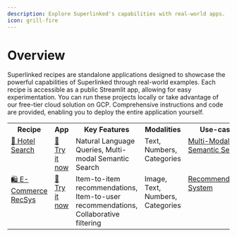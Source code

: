 ```yaml
---
description: Explore Superlinked's capabilities with real-world apps.
icon: grill-fire
---
```


# Overview

Superlinked recipes are standalone applications designed to showcase the powerful capabilities of Superlinked through real-world examples. Each recipe is accessible as a public Streamlit app, allowing for easy experimentation. You can run these projects locally or take advantage of our free-tier cloud solution on GCP. Comprehensive instructions and code are provided, enabling you to deploy the entire application yourself.


<style>
  table {
    width: 100%;
  }
  th, td {
    width: 16.67%; /* Default width for each column */
  }
  th.key-features, td.key-features {
    width: 33.34%; /* Double width for Key Features column */
  }
</style>

<table>
  <tr>
    <th valign="top">Recipe</th>
    <th valign="top">App</th>
    <th valign="top" class="key-features">Key Features</th>
    <th valign="top">Modalities</th>
    <th valign="top">Use-case</th>
  </tr>
  <tr>
    <td valign="top">
      <a href="./hotel-search.md">🏨 Hotel Search</a>
    </td>
    <td valign="top">
      <a href="https://hotel-search-recipe.superlinked.io/">🚀 Try it now</a>
    </td>
    <td valign="top">
          Natural Language Queries, Multi-modal Semantic Search
    </td>
    <td valign="top">
          Text, Numbers, Categories
    </td>
    <td valign="top">
        <a href="./multi-modal-semantic-search.md">Multi-Modal Semantic Search</a>
    </td>
  </tr>
  <tr>
    <td valign="top">
      <a href="./ecomm-recsys.md">🛍️ E-Commerce RecSys</a>
    </td>
    <td valign="top">
      <a href="https://e-commerce-recsys-recipe.superlinked.io">🚀 Try it now</a>
    </td>
    <td valign="top">
          Item-to-item recommendations, Item-to-user recommendations, Collaborative filtering
    </td>
    <td valign="top">
          Image, Text, Numbers, Categories
    </td>
    <td valign="top">
        <a href="./recommendation-system.md">Recommendation System</a>
    </td>
  </tr>

</table>